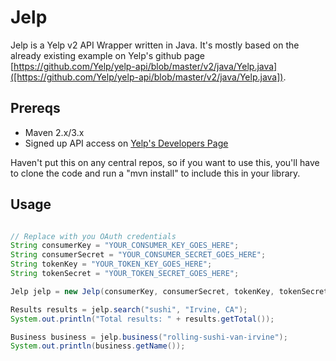 Jelp
====

Jelp is a Yelp v2 API Wrapper written in Java. It's mostly based on the already existing example on Yelp's github page [https://github.com/Yelp/yelp-api/blob/master/v2/java/Yelp.java]([https://github.com/Yelp/yelp-api/blob/master/v2/java/Yelp.java]).

Prereqs
-------

* Maven 2.x/3.x
* Signed up API access on [Yelp's Developers Page](http://www.yelp.com/developers)

Haven't put this on any central repos, so if you want to use this, you'll have to clone the code and run a "mvn install" to include this in your library.

Usage
-----
```java

// Replace with you OAuth credentials
String consumerKey = "YOUR_CONSUMER_KEY_GOES_HERE";
String consumerSecret = "YOUR_CONSUMER_SECRET_GOES_HERE";
String tokenKey = "YOUR_TOKEN_KEY_GOES_HERE";
String tokenSecret = "YOUR_TOKEN_SECRET_GOES_HERE";

Jelp jelp = new Jelp(consumerKey, consumerSecret, tokenKey, tokenSecret);

Results results = jelp.search("sushi", "Irvine, CA");
System.out.println("Total results: " + results.getTotal());

Business business = jelp.business("rolling-sushi-van-irvine");
System.out.println(business.getName());

```
